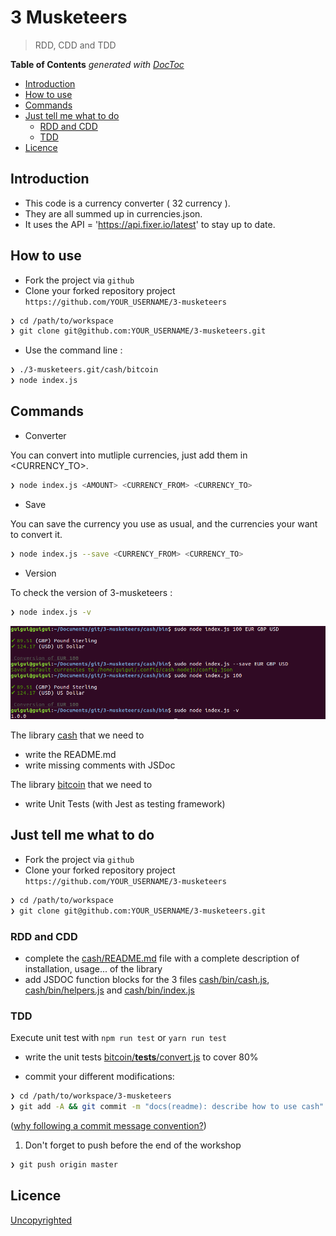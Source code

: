 # 3 Musketeers

> RDD, CDD and TDD

<!-- START doctoc generated TOC please keep comment here to allow auto update -->
<!-- DON'T EDIT THIS SECTION, INSTEAD RE-RUN doctoc TO UPDATE -->
**Table of Contents**  *generated with [DocToc](https://github.com/thlorenz/doctoc)*

- [Introduction](#introduction)
- [How to use](#how-to-use)
- [Commands](#commands)
- [Just tell me what to do](#just-tell-me-what-to-do)
  - [RDD and CDD](#rdd-and-cdd)
  - [TDD](#tdd)
- [Licence](#licence)

<!-- END doctoc generated TOC please keep comment here to allow auto update -->

## Introduction

* This code is a currency converter ( 32 currency ).
* They are all summed up in currencies.json.
* It uses the API = 'https://api.fixer.io/latest' to stay up to date.

## How to use

* Fork the project via `github`
* Clone your forked repository project `https://github.com/YOUR_USERNAME/3-musketeers`

```sh
❯ cd /path/to/workspace
❯ git clone git@github.com:YOUR_USERNAME/3-musketeers.git
```

* Use the command line :

```sh
❯ ./3-musketeers.git/cash/bitcoin
❯ node index.js
```

## Commands

* Converter

You can convert into mutliple currencies, just add them in <CURRENCY_TO>.

```sh
❯ node index.js <AMOUNT> <CURRENCY_FROM> <CURRENCY_TO>
```
* Save

You can save the currency you use as usual, and the currencies your want to convert it.

```sh
❯ node index.js --save <CURRENCY_FROM> <CURRENCY_TO>
```

* Version

To check the version of 3-musketeers :

```sh
❯ node index.js -v
```
![capture](https://github.com/noxelod/3-musketeers/blob/master/cash/img/cash_converter.png)

The library [cash](./cash) that we need to

* write the README.md
* write missing comments with JSDoc

The library [bitcoin](./bitcoin) that we need to

* write Unit Tests (with Jest as testing framework)

## Just tell me what to do

* Fork the project via `github`
* Clone your forked repository project `https://github.com/YOUR_USERNAME/3-musketeers`

```sh
❯ cd /path/to/workspace
❯ git clone git@github.com:YOUR_USERNAME/3-musketeers.git
```

### RDD and CDD

* complete the [cash/README.md](./cash/README.md) file with a complete description of installation, usage... of the library
* add JSDOC function blocks for the 3 files [cash/bin/cash.js](./cash/bin/cash.js), [cash/bin/helpers.js](./cash/bin/helpers.js) and [cash/bin/index.js](./cash/bin/index.js)

### TDD

Execute unit test with `npm run test` or `yarn run test`

* write the unit tests [bitcoin/__tests__/convert.js](bitcoin/__tests__/convert.js) to cover 80%

* commit your different modifications:

```sh
❯ cd /path/to/workspace/3-musketeers
❯ git add -A && git commit -m "docs(readme): describe how to use cash"
```

([why following a commit message convention?](https://github.com/angular/angular.js/blob/master/DEVELOPERS.md#commits))

1. Don't forget to push before the end of the workshop

```sh
❯ git push origin master
```


## Licence

[Uncopyrighted](http://zenhabits.net/uncopyright/)
